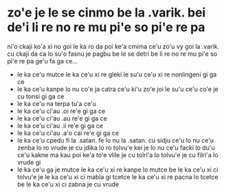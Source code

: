zo'e je le se cinmo be la .varik. bei de'i li re no re mu pi'e so pi'e re pa
============================================================================

ni'o ckaji ko'a xi no goi le ka ro da poi ke'a cmima ce'u zo'u vy goi la .varik. cu ckaji da ca lo su'o fasnu je pagbu be le se detri be li re no re mu pi'e so pi'e re pa ge'u fa ga ce...

* le ka ce'u mutce le ka ce'u xi re gleki le su'u ce'u xi re nonlingeni gi ga ce
* le ka ce'u kanpe lo nu co'e ja catra ce'u ki'u zo'e joi le su'u ce'u co'e je cu tonsi gi ga ce
* le ka ce'u na terpa tu'a ce'u
* le ka ce'u ci'au .oi re'e gi ga ce
* le ka ce'u ci'au .au re'e gi ga ce
* le ka ce'u ci'au .ii re'e gi ga ce
* le ka ce'u ci'au .a'o cai re'e gi ga ce
* le ka ce'u cpedu fi la .satan. fe lo nu la .satan. cu sidju ce'u lo nu ce'u zenba lo ro vrude je cu jdika lo ro tolvu'e kei je lo nu ce'u facki lo du'u ce'u kakne ma kau poi ke'a to'e vlile je cu tolri'a lo tolvu'e je cu filri'a lo vrude gi
* le ka ce'u ga je mutce le ka ce'u xi re kanpe lo mutce be le ka ce'u xi ci tolvu'e je le ka ce'u xi ci mabla gi tcetce le ka ce'u xi re pacna lo tcetce be le ka ce'u xi ci zabna je cu vrude
